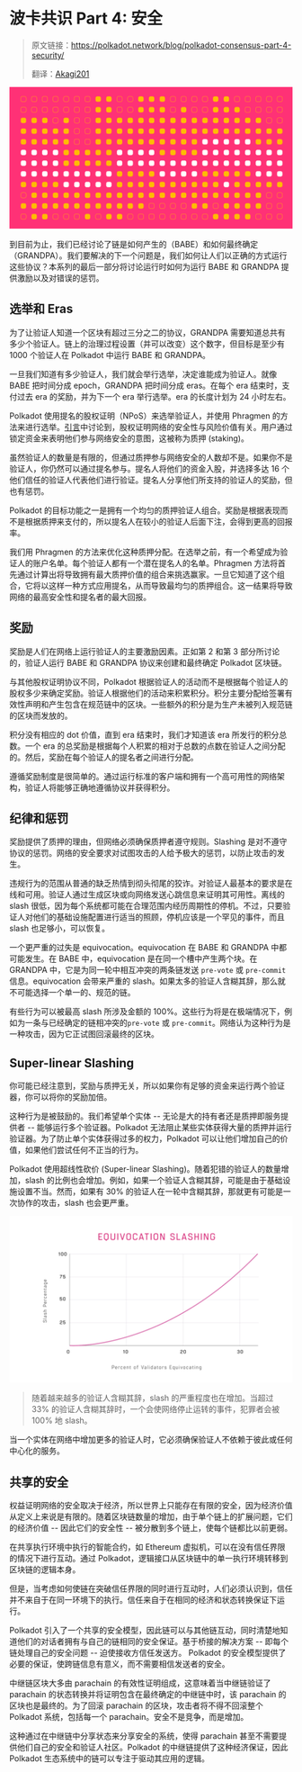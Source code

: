 # 波卡共识 Part 4: 安全

> 原文链接：<https://polkadot.network/blog/polkadot-consensus-part-4-security/>
>
> 翻译：[Akagi201](https://github.com/Akagi201)

![polkadot_consensus_p4_cover](assets/polkadot_consensus_p4_cover.png)

到目前为止，我们已经讨论了链是如何产生的（BABE）和如何最终确定（GRANDPA）。我们要解决的下一个问题是，我们如何让人们以正确的方式运行这些协议？本系列的最后一部分将讨论运行时如何为运行 BABE 和 GRANDPA 提供激励以及对错误的惩罚。

## 选举和 Eras

为了让验证人知道一个区块有超过三分之二的协议，GRANDPA 需要知道总共有多少个验证人。链上的治理过程设置（并可以改变）这个数字，但目标是至少有 1000 个验证人在 Polkadot 中运行 BABE 和 GRANDPA。

一旦我们知道有多少验证人，我们就会举行选举，决定谁能成为验证人。就像 BABE 把时间分成 epoch，GRANDPA 把时间分成 eras。在每个 era 结束时，支付过去 era 的奖励，并为下一个 era 举行选举。era 的长度计划为 24 小时左右。

Polkadot 使用提名的股权证明（NPoS）来选举验证人，并使用 Phragmen 的方法来进行选举。[引言](https://polkadot.network/blog/polkadot-consensus-part-1-introduction/)中讨论到，股权证明网络的安全性与风险价值有关。用户通过锁定资金来表明他们参与网络安全的意图，这被称为质押 (staking)。

虽然验证人的数量是有限的，但通过质押参与网络安全的人数却不是。如果你不是验证人，你仍然可以通过提名参与。提名人将他们的资金入股，并选择多达 16 个他们信任的验证人代表他们进行验证。提名人分享他们所支持的验证人的奖励，但也有惩罚。

Polkadot 的目标功能之一是拥有一个均匀的质押验证人组合。奖励是根据表现而不是根据质押来支付的，所以提名人在较小的验证人后面下注，会得到更高的回报率。

我们用 Phragmen 的方法来优化这种质押分配。在选举之前，有一个希望成为验证人的账户名单。每个验证人都有一个潜在提名人的名单。Phragmen 方法将首先通过计算出将导致拥有最大质押价值的组合来挑选赢家。一旦它知道了这个组合，它将以这样一种方式应用提名，从而导致最均匀的质押组合。这一结果将导致网络的最高安全性和提名者的最大回报。

## 奖励

奖励是人们在网络上运行验证人的主要激励因素。正如第 2 和第 3 部分所讨论的，验证人运行 BABE 和 GRANDPA 协议来创建和最终确定 Polkadot 区块链。

与其他股权证明协议不同，Polkadot 根据验证人的活动而不是根据每个验证人的股权多少来确定奖励。验证人根据他们的活动来积累积分。积分主要分配给签署有效性声明和产生包含在规范链中的区块。一些额外的积分是为生产未被列入规范链的区块而发放的。

积分没有相应的 dot 价值，直到 era 结束时，我们才知道该 era 所发行的积分总数。一个 era 的总奖励是根据每个人积累的相对于总数的点数在验证人之间分配的。然后，奖励在每个验证人的提名者之间进行分配。

遵循奖励制度是很简单的。通过运行标准的客户端和拥有一个高可用性的网络架构，验证人将能够正确地遵循协议并获得积分。

## 纪律和惩罚

奖励提供了质押的理由，但网络必须确保质押者遵守规则。Slashing 是对不遵守协议的惩罚。网络的安全要求对试图攻击的人给予极大的惩罚，以防止攻击的发生。

违规行为的范围从普通的缺乏热情到彻头彻尾的狡诈。对验证人最基本的要求是在线和可用。验证人通过生成区块或向网络发送心跳信息来证明其可用性。离线的 slash 很低，因为每个系统都可能在合理范围内经历周期性的停机。不过，只要验证人对他们的基础设施配置进行适当的照顾，停机应该是一个罕见的事件，而且 slash 也足够小，可以恢复。

一个更严重的过失是 equivocation。equivocation 在 BABE 和 GRANDPA 中都可能发生。在 BABE 中，equivocation 是在同一个槽中产生两个块。在 GRANDPA 中，它是为同一轮中相互冲突的两条链发送 `pre-vote` 或 `pre-commit` 信息。equivocation 会带来严重的 slash。如果太多的验证人含糊其辞，那么就不可能选择一个单一的、规范的链。

有些行为可以被最高 slash 所涉及金额的 100%。这些行为将是在极端情况下，例如为一条与已经确定的链相冲突的`pre-vote` 或 `pre-commit`。网络认为这种行为是一种攻击，因为它正试图回滚最终的区块。

## Super-linear Slashing

你可能已经注意到，奖励与质押无关，所以如果你有足够的资金来运行两个验证器，你可以将你的奖励加倍。

这种行为是被鼓励的。我们希望单个实体 -- 无论是大的持有者还是质押即服务提供者 -- 能够运行多个验证器。Polkadot 无法阻止某些实体获得大量的质押并运行验证器。为了防止单个实体获得过多的权力，Polkadot 可以让他们增加自己的价值，如果他们尝试任何不正当的行为。

Polkadot 使用超线性砍价 (Super-linear Slashing)。随着犯错的验证人的数量增加，slash 的比例也会增加。例如，如果一个验证人含糊其辞，可能是由于基础设施设置不当。然而，如果有 30% 的验证人在一轮中含糊其辞，那就更有可能是一次协作的攻击，slash 也会更严重。

![equivocation_slash](assets/equivocation_slash.png)

> 随着越来越多的验证人含糊其辞，slash 的严重程度也在增加。当超过 33% 的验证人含糊其辞时，一个会使网络停止运转的事件，犯罪者会被 100% 地 slash。

当一个实体在网络中增加更多的验证人时，它必须确保验证人不依赖于彼此或任何中心化的服务。

## 共享的安全

权益证明网络的安全取决于经济，所以世界上只能存在有限的安全，因为经济价值从定义上来说是有限的。随着区块链数量的增加，由于单个链上的扩展问题，它们的经济价值 -- 因此它们的安全性 -- 被分散到多个链上，使每个链都比以前更弱。

在共享执行环境中执行的智能合约，如 Ethereum 虚拟机，可以在没有信任界限的情况下进行互动。通过 Polkadot，逻辑接口从区块链中的单一执行环境转移到区块链的逻辑本身。

但是，当考虑如何使链在突破信任界限的同时进行互动时，人们必须认识到，信任并不来自于在同一环境下的执行。信任来自于在相同的经济和状态转换保证下运行。

Polkadot 引入了一个共享的安全模型，因此链可以与其他链互动，同时清楚地知道他们的对话者拥有与自己的链相同的安全保证。基于桥接的解决方案 -- 即每个链处理自己的安全问题 -- 迫使接收方信任发送方。 Polkadot 的安全模型提供了必要的保证，使跨链信息有意义，而不需要相信发送者的安全。

中继链区块大多由 parachain 的有效性证明组成，这意味着当中继链验证了 parachain 的状态转换并将证明包含在最终确定的中继链中时，该 parachain 的区块也是最终的。为了回滚 parachain 的区块，攻击者将不得不回滚整个 Polkadot 系统，包括每一个 parachain。安全不是竞争，而是增加。

这种通过在中继链中分享状态来分享安全的系统，使得 parachain 甚至不需要提供他们自己的安全和验证人社区。Polkadot 的中继链提供了这种经济保证，因此 Polkadot 生态系统中的链可以专注于驱动其应用的逻辑。
